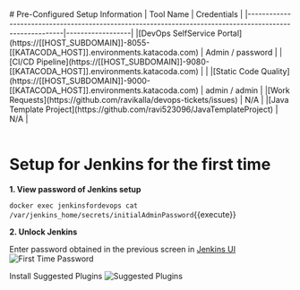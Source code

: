 <br/>
<br/>
# Pre-Configured Setup Information
|           Tool Name                                                                                     |   Credentials    |
|---------------------------------------------------------------------------------------------------------|------------------|
|[DevOps SelfService Portal](https://[[HOST_SUBDOMAIN]]-8055-[[KATACODA_HOST]].environments.katacoda.com) | Admin / password |
|[CI/CD Pipeline](https://[[HOST_SUBDOMAIN]]-9080-[[KATACODA_HOST]].environments.katacoda.com)            | <Setup Later>    |
|[Static Code Quality](https://[[HOST_SUBDOMAIN]]-9000-[[KATACODA_HOST]].environments.katacoda.com)       | admin / admin    |
|[Work Requests](https://github.com/ravikalla/devops-tickets/issues)                                      | N/A              |
|[Java Template Project](https://github.com/ravi523096/JavaTemplateProject)                               | N/A              |
<br/>
<br/>

# Setup for Jenkins for the first time

**1. View password of Jenkins setup**

``docker exec jenkinsfordevops cat /var/jenkins_home/secrets/initialAdminPassword``{{execute}}

**2. Unlock Jenkins**

Enter password obtained in the previous screen in [Jenkins UI](https://[[HOST_SUBDOMAIN]]-9080-[[KATACODA_HOST]].environments.katacoda.com)
![First Time Password](/ravi_kalla/scenarios/displaying-images/assets/JenkinsFirstTimeScreen.png)

Install Suggested Plugins
![Suggested Plugins](/ravi_kalla/scenarios/displaying-images/assets/InstallPlugins.png)


